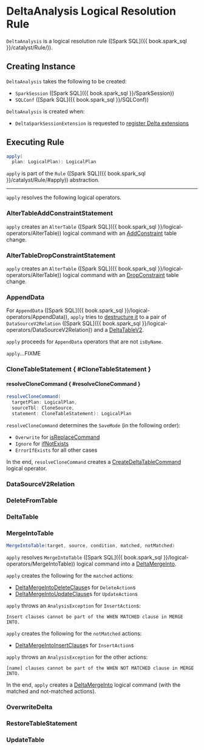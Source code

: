 # DeltaAnalysis Logical Resolution Rule

`DeltaAnalysis` is a logical resolution rule ([Spark SQL]({{ book.spark_sql }}/catalyst/Rule/)).

## Creating Instance

`DeltaAnalysis` takes the following to be created:

* <span id="session"> `SparkSession` ([Spark SQL]({{ book.spark_sql }}/SparkSession))
* <span id="conf"> `SQLConf` ([Spark SQL]({{ book.spark_sql }}/SQLConf))

`DeltaAnalysis` is created when:

* `DeltaSparkSessionExtension` is requested to [register Delta extensions](DeltaSparkSessionExtension.md)

## <span id="apply"> Executing Rule

```scala
apply(
  plan: LogicalPlan): LogicalPlan
```

`apply` is part of the `Rule` ([Spark SQL]({{ book.spark_sql }}/catalyst/Rule/#apply)) abstraction.

---

`apply` resolves the following logical operators.

### <span id="AlterTableAddConstraintStatement"> AlterTableAddConstraintStatement

`apply` creates an `AlterTable` ([Spark SQL]({{ book.spark_sql }}/logical-operators/AlterTable)) logical command with an [AddConstraint](check-constraints/AddConstraint.md) table change.

### <span id="AlterTableDropConstraintStatement"> AlterTableDropConstraintStatement

`apply` creates an `AlterTable` ([Spark SQL]({{ book.spark_sql }}/logical-operators/AlterTable)) logical command with an [DropConstraint](check-constraints/DropConstraint.md) table change.

### <span id="AppendDelta"><span id="AppendData"> AppendData

For `AppendData` ([Spark SQL]({{ book.spark_sql }}/logical-operators/AppendData)), `apply` tries to [destructure it](AppendDelta.md#unapply) to a pair of `DataSourceV2Relation` ([Spark SQL]({{ book.spark_sql }}/logical-operators/DataSourceV2Relation)) and a [DeltaTableV2](DeltaTableV2.md).

`apply` proceeds for `AppendData` operators that are not `isByName`.

`apply`...FIXME

### CloneTableStatement { #CloneTableStatement }

#### resolveCloneCommand { #resolveCloneCommand }

```scala
resolveCloneCommand(
  targetPlan: LogicalPlan,
  sourceTbl: CloneSource,
  statement: CloneTableStatement): LogicalPlan
```

`resolveCloneCommand` determines the `SaveMode` (in the following order):

* `Overwrite` for [isReplaceCommand](commands/clone/CloneTableStatement.md#isReplaceCommand)
* `Ignore` for [ifNotExists](commands/clone/CloneTableStatement.md#ifNotExists)
* `ErrorIfExists` for all other cases

In the end, `resolveCloneCommand` creates a [CreateDeltaTableCommand](commands/CreateDeltaTableCommand.md) logical operator.

### <span id="DataSourceV2Relation"> DataSourceV2Relation

### <span id="DeleteFromTable"> DeleteFromTable

### <span id="DeltaTable"> DeltaTable

### <span id="MergeIntoTable"> MergeIntoTable

```scala
MergeIntoTable(target, source, condition, matched, notMatched)
```

`apply` resolves `MergeIntoTable` ([Spark SQL]({{ book.spark_sql }}/logical-operators/MergeIntoTable)) logical command into a [DeltaMergeInto](commands/merge/DeltaMergeInto.md).

`apply` creates the following for the `matched` actions:

* [DeltaMergeIntoDeleteClause](commands/merge/DeltaMergeIntoDeleteClause.md)s for `DeleteAction`s
* [DeltaMergeIntoUpdateClause](commands/merge/DeltaMergeIntoUpdateClause.md)s for `UpdateAction`s

`apply` throws an `AnalysisException` for `InsertAction`s:

```text
Insert clauses cannot be part of the WHEN MATCHED clause in MERGE INTO.
```

`apply` creates the following for the `notMatched` actions:

* [DeltaMergeIntoInsertClause](commands/merge/DeltaMergeIntoInsertClause.md)s for `InsertAction`s

`apply` throws an `AnalysisException` for the other actions:

```text
[name] clauses cannot be part of the WHEN NOT MATCHED clause in MERGE INTO.
```

In the end, `apply` creates a [DeltaMergeInto](commands/merge/DeltaMergeInto.md#apply) logical command (with the matched and not-matched actions).

### <span id="OverwriteDelta"> OverwriteDelta

### <span id="RestoreTableStatement"> RestoreTableStatement

### <span id="UpdateTable"> UpdateTable
